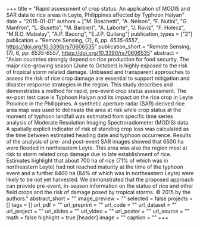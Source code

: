 +++
title = "Rapid assessment of crop status: An application of MODIS and SAR data to rice areas in Leyte, Philippines affected by Typhoon Haiyan"
date = "2015-01-01"
authors = ["M. Boschetti", "A. Nelson", "F. Nutini", "G. Manfron", "L. Busetto", "M. Barbieri", "A. Laborte", "J. Raviz", "F. Holecz", "M.R.O. Mabalay", "A.P. Bacong", "E.J.P. Quilang"]
publication_types = ["2"]
publication = "Remote Sensing, (7), 6, _pp. 6535-6557_, https://doi.org/10.3390/rs70606535"
publication_short = "Remote Sensing, (7), 6, _pp. 6535-6557_, https://doi.org/10.3390/rs70606535"
abstract = "Asian countries strongly depend on rice production for food security. The major rice-growing season (June to October) is highly exposed to the risk of tropical storm related damage. Unbiased and transparent approaches to assess the risk of rice crop damage are essential to support mitigation and disaster response strategies in the region. This study describes and demonstrates a method for rapid, pre-event crop status assessment. The ex-post test case is Typhoon Haiyan and its impact on the rice crop in Leyte Province in the Philippines. A synthetic aperture radar (SAR) derived rice area map was used to delineate the area at risk while crop status at the moment of typhoon landfall was estimated from specific time series analysis of Moderate Resolution Imaging Spectroradiometer (MODIS) data. A spatially explicit indicator of risk of standing crop loss was calculated as the time between estimated heading date and typhoon occurrence. Results of the analysis of pre- and post-event SAR images showed that 6500 ha were flooded in northeastern Leyte. This area was also the region most at risk to storm related crop damage due to late establishment of rice. Estimates highlight that about 700 ha of rice (71% of which was in northeastern Leyte) had not reached maturity at the time of the typhoon event and a further 8400 ha (84% of which was in northeastern Leyte) were likely to be not yet harvested. We demonstrated that the proposed approach can provide pre-event, in-season information on the status of rice and other field crops and the risk of damage posed by tropical storms. © 2015 by the authors."
abstract_short = ""
image_preview = ""
selected = false
projects = []
tags = []
url_pdf = ""
url_preprint = ""
url_code = ""
url_dataset = ""
url_project = ""
url_slides = ""
url_video = ""
url_poster = ""
url_source = ""
math = false
highlight = true
[header]
image = ""
caption = ""
+++
